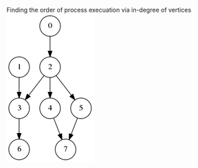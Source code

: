 Finding the order of process execuation via in-degree of vertices
![topological-sort](topological-sort.png)
